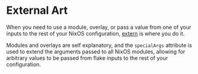 # External Art
When you need to use a module, overlay, or pass a value from one of your inputs
to the rest of your NixOS configuration, [extern][extern] is where you do it.

Modules and overlays are self explanatory, and the `specialArgs` attribute is
used to extend the arguments passed to all NixOS modules, allowing for
arbitrary values to be passed from flake inputs to the rest of your
configuration.

[extern]: https://github.com/nrdxp/nixflk/tree/core/extern/default.nix
